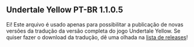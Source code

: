 ## Undertale Yellow PT-BR 1.1.0.5

Ei! Este arquivo é usado apenas para possibilitar a publicação de novas versões da tradução da versão completa do jogo Undertale Yellow. Se quiser fazer o download da tradução, dê uma olhada na [lista de releases](https://github.com/teiarruma/undertale-yellow-ptbr/releases)!

